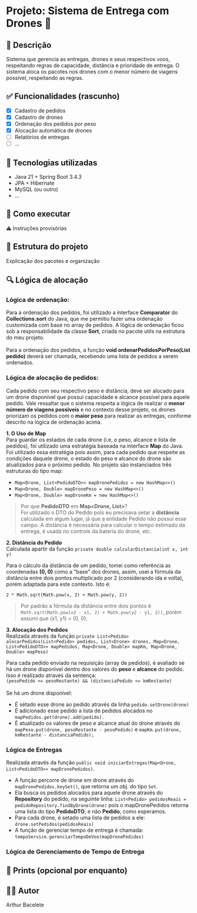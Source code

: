 # Projeto: Sistema de Entrega com Drones 🚁

## 📌 Descrição
Sistema que gerencia as entregas, drones e seus respectivos voos, respeitando regras de capacidade, distância e prioridade de entrega. O sistema aloca os pacotes nos drones com o menor número de viagens possível, respeitando as regras.

## ✅ Funcionalidades (rascunho)
- [x] Cadastro de pedidos
- [x] Cadastro de drones
- [x] Ordenação dos pedidos por peso
- [x] Alocação automática de drones
- [ ] Relatórios de entregas
- [ ] ...

## 🧠 Tecnologias utilizadas
- Java 21 + Spring Boot 3.4.3
- JPA + Hibernate
- MySQL (ou outro)
- ...

## 🚀 Como executar
⚠️ Instruções provisórias

## 📂 Estrutura do projeto
Explicação dos pacotes e organização

## 🔍 Lógica de alocação
### Lógica de ordenação:
Para a ordenação dos pedidos, foi utilizado a interface **Comparator** do **Collections.sort** do Java, que me permitiu fazer uma ordenação customizada com base no array de pedidos. A lógica de ordenação ficou sob a responsabilidade da classe **Sort**, criada no pacote utils na estrutura do meu projeto.<br><br>Para a ordenação dos pedidos, a função **void ordenarPedidosPorPeso(List<Pedido> pedido)** deverá ser chamada, recebendo uma lista de pedidos a serem ordenados.

### Lógica de alocação de pedidos:
Cada pedido com seu respectivo peso e distância, deve ser alocado para um drone disponível que possui capacidade e alcance possível para aquele pedido. Vale ressaltar que o sistema respeita a lógica de realizar o **menor número de viagens possíveis** e no contexto desse projeto, os drones priorizam os pedidos com o **maior peso** para realizar as entregas, conforme descrito na lógica de ordenação acima.<br>

**1. O Uso de Map**<br>
Para guardar os estados de cada drone (i.e, o peso, alcance e lista de pedidos), foi utilizado uma estratégia baseada na interface **Map** do Java. Foi utilizado essa estratégia pois assim, para cada pedido que respeite as condições daquele drone, o estado do peso e alcance do drone são atualizados para o próximo pedido. No projeto são instanciados três estruturas do tipo map: 

- `Map<Drone, List<PedidoDTO>> mapDronePedidos = new HashMap<>()`
- `Map<Drone, Double> mapDronePeso = new HashMap<>()`
- `Map<Drone, Double> mapDroneKm = new HashMap<>()`<br>

> Por que **PedidoDTO** em **Map<Drone, List<PedidoDTO>>**?<br>
> Foi utilizado o DTO do Pedido pois eu precisava setar a **distância** calculada em algum lugar, já que a entidade Pedido não possui esse campo. A distância é necessária para calcular o tempo estimado da entrega, é usada no controle da bateria do drone, etc. 

**2. Distância do Pedido**<br>
Calculada apartir da função `private double calcularDistancia(int x, int y)`<br>

Para o cálculo da distância de um pedido, tomei como referência as coordenadas **(0, 0)** como a "base" dos drones, assim, usei a fórmula da distância entre dois pontos multiplicado por 2 (considerando ida e volta), porém adaptada para este contexto. Isto é: <br>

`2 * Math.sqrt(Math.pow(x, 2) + Math.pow(y, 2))`

> Por padrão a fórmula da distância entre dois pontos é `Math.sqrt(Math.pow(x2 - x1, 2) + Math.pow(y2 - y1, 2))`, porém assumi que (x1, y1) = (0, 0);<br>

**3. Alocação dos Pedidos**<br>
Realizada através da função `private List<Pedido> alocarPedidos(List<Pedido> pedidos, List<Drone> drones,
                               Map<Drone, List<PedidoDTO>> mapPedidos,
                               Map<Drone, Double> mapKm,
                               Map<Drone, Double> mapPeso)`<br>

Para cada pedido enviado na requisição (array de pedidos), é avaliado se há um drone disponível dentro dos valores do **peso** e **alcance** do pedido. Isso é realizado através da sentença: <br>
`(pesoPedido <= pesoRestante) && (distanciaPedido <= kmRestante)`<br><br>
Se há um drone disponível: <br>
- É sétado esse drone ao pedido através da linha `pedido.setDrone(drone)`
- É adicionado esse pedido a lista de pedidos alocados no `mapPedidos.get(drone).add(pedido).`
- É atualizado os valores de peso e alcance atual do drone através do `mapPeso.put(drone, pesoRestante - pesoPedido)` e `mapKm.put(drone, kmRestante - distanciaPedido);`

### Lógica de Entregas
Realizada através da função `public void iniciarEntregas(Map<Drone, List<PedidoDTO>> mapDronePedidos)`.

- A função percorre de drone em drone através do `mapDronePedidos.keySet()`, que retorna um obj. do tipo `Set`.
- Ela busca os pedidos alocados para aquele drone através do **Repository** do pedido, na seguinte linha: `List<Pedido> pedidosReais = pedidoRepository.findByDrone(drone)` pois o mapDronePedidos retorna uma lista do tipo **PedidoDTO**, e não **Pedido**, como esperamos.
- Para cada drone, é setado uma lista de pedidos a ele: `drone.setPedidos(pedidosReais)`
- A função de gerenciar tempo de entrega é chamada: `tempoService.gerenciarTempoDeVoo(mapDronePedidos)`

### Lógica de Gerenciamento de Tempo de Entrega


## 📸 Prints (opcional por enquanto)

## 👨‍💻 Autor
Arthur Bacelete
